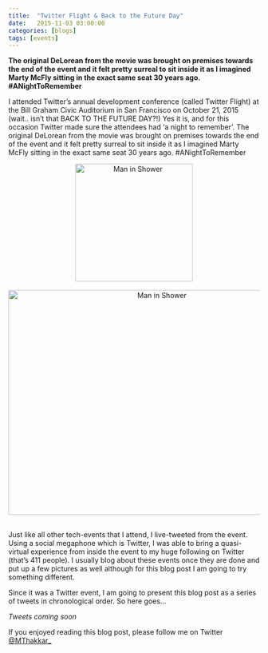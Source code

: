 ```yaml
---
title:  "Twitter Flight & Back to the Future Day"
date:   2015-11-03 03:00:00
categories: [blogs]
tags: [events]
---
```


**The original DeLorean from the movie was brought on premises towards the end of the event and it felt pretty surreal to sit inside it as I imagined Marty McFly sitting in the exact same seat 30 years ago. #ANightToRemember**

I attended Twitter’s annual development conference (called Twitter Flight) at the Bill Graham Civic Auditorium in San Francisco on October 21, 2015 (wait.. isn’t that BACK TO THE FUTURE DAY?!) Yes it is, and for this occasion Twitter made sure the attendees had ‘a night to remember’. The original DeLorean from the movie was brought on premises towards the end of the event and it felt pretty surreal to sit inside it as I imagined Marty McFly sitting in the exact same seat 30 years ago. #ANightToRemember

<center><img width="236" height="236" src="{{ "images/flight_1.jpg" | prepend: site.baseurl }}" alt="Man in Shower" /></center><br />

<center><img width="600" height="450" src="{{ "images/flight_2.jpg" | prepend: site.baseurl }}" alt="Man in Shower" /></center><br />

Just like all other tech-events that I attend, I live-tweeted from the event. Using a social megaphone which is Twitter, I was able to bring a quasi-virtual experience from inside the event to my huge following on Twitter (that’s 411 people). I usually blog about these events once they are done and put up a few pictures as well although for this blog post I am going to try something different.

Since it was a Twitter event, I am going to present this blog post as a series of tweets in chronological order. So here goes…

*Tweets coming soon*

If you enjoyed reading this blog post, please follow me on Twitter <a href="https://twitter.com/MThakkar_">@MThakkar_</a>

